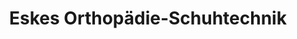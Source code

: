 ---
title: "Eskes Orthopädie-Schuhtechnik"
url: /moenchengladbach/eskes-orthopaedie-schuhtechnik/
shop: Schuhe
---